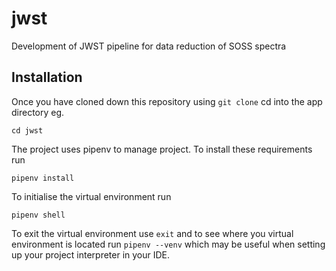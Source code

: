 # jwst
Development of JWST pipeline for data reduction of SOSS spectra

## Installation
Once you have cloned down this repository using `git clone` cd into the app directory eg.

```
cd jwst
```

The project uses pipenv to manage project. To install these requirements run

```
pipenv install
```

To initialise the virtual environment run

```
pipenv shell
```

To exit the virtual environment use `exit` and to see where you virtual environment is located run
`pipenv --venv` which may be useful when setting up your project interpreter in your IDE.

